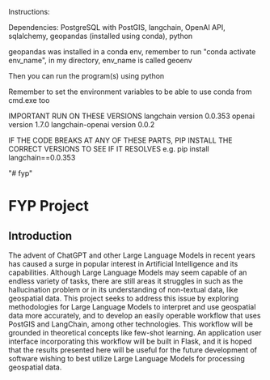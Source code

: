 Instructions:

Dependencies: PostgreSQL with PostGIS, langchain, OpenAI API, sqlalchemy, geopandas (installed using conda), python

geopandas was installed in a conda env, remember to run "conda activate env_name", in my directory, env_name is called geoenv

Then you can run the program(s) using python

Remember to set the environment variables to be able to use conda from cmd.exe too

IMPORTANT
RUN ON THESE VERSIONS
langchain version 0.0.353
openai version 1.7.0
langchain-openai version 0.0.2

IF THE CODE BREAKS AT ANY OF THESE PARTS, PIP INSTALL THE CORRECT VERSIONS TO SEE IF IT RESOLVES
e.g. pip install langchain==0.0.353

"# fyp"

# FYP Project

## Introduction

The advent of ChatGPT and other Large Language Models in recent years has caused a surge in popular interest in Artificial Intelligence and its capabilities. Although Large Language Models may seem capable of an endless variety of tasks, there are still areas it struggles in such as the hallucination problem or in its understanding of non-textual data, like geospatial data. This project seeks to address this issue by exploring methodologies for Large Language Models to interpret and use geospatial data more accurately, and to develop an easily operable workflow that uses PostGIS and LangChain, among other technologies. This workflow will be grounded in theoretical concepts like few-shot learning. An application user interface incorporating this workflow will be built in Flask, and it is hoped that the results presented here will be useful for the future development of software wishing to best utilize Large Language Models for processing geospatial data.
